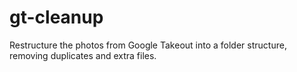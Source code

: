 # gt-cleanup
Restructure the photos from Google Takeout into a folder structure, removing duplicates and extra files.
